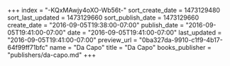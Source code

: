 +++
index = "-KQxMAwjy4oXO-Wb56t-"
sort_create_date = 1473129480
sort_last_updated = 1473129660
sort_publish_date = 1473129660
create_date = "2016-09-05T19:38:00-07:00"
publish_date = "2016-09-05T19:41:00-07:00"
date = "2016-09-05T19:41:00-07:00"
last_updated = "2016-09-05T19:41:00-07:00"
preview_url = "0ba327da-9910-c1f9-4b17-64f99ff71bfc"
name = "Da Capo"
title = "Da Capo"
books_publisher = "publishers/da-capo.md"
+++
